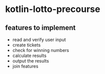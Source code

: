 # kotlin-lotto-precourse
## features to implement
- read and verify user input
- create tickets
- check for winning numbers
- calculate results
- output the results
- join features
